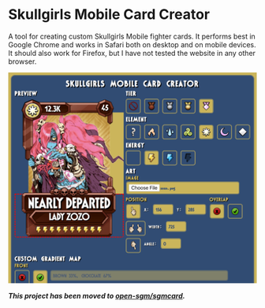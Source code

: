 # Skullgirls Mobile Card Creator

A tool for creating custom Skullgirls Mobile fighter cards.
It performs best in Google Chrome and works in Safari both on desktop and on mobile devices.
It should also work for Firefox, but I have not tested the website in any other browser.

<img src="sample.png">

***This project has been moved to [open-sgm/sgmcard](https://github.com/open-sgm/sgmcard).***
